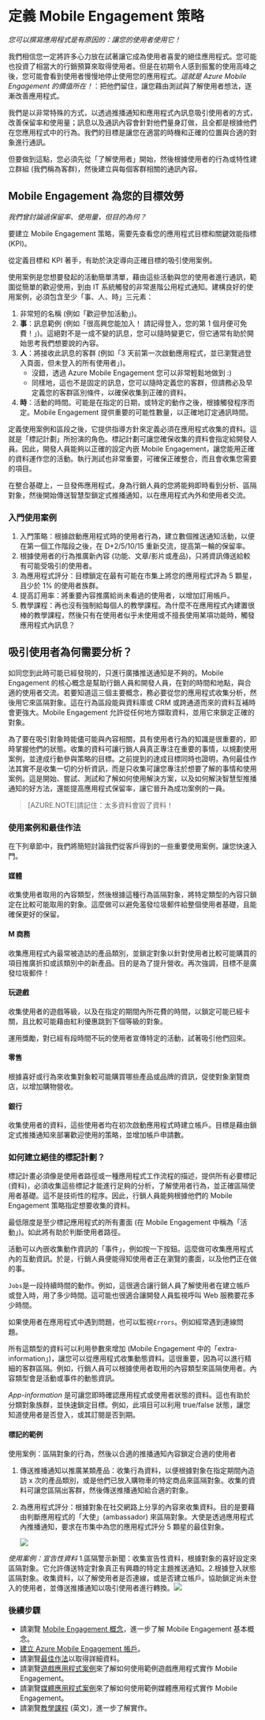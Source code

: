 <properties
	pageTitle="定義 Mobile Engagement 策略 | Microsoft Azure"
	description="了解如何利用分析和推播通知，開始使用及最佳化 Mobile Engagement。"
	services="mobile-engagement"
	documentationCenter="Mobile"
	authors="piyushjo"
	manager="dwrede"
	editor="" />

<tags
	ms.service="mobile-engagement"
	ms.workload="mobile"
	ms.tgt_pltfrm="na"
	ms.devlang="na"
	ms.topic="get-started-article"
	ms.date="08/10/2015"
	ms.author="piyushjo" />

# 定義 Mobile Engagement 策略

*您可以撰寫應用程式是有原因的：讓您的使用者使用它！*

我們相信您一定將許多心力放在試著讓它成為使用者喜愛的絕佳應用程式。您可能也投資了相當大的行銷預算來取得使用者。但是在初期令人感到振奮的使用高峰之後，您可能會看到使用者慢慢地停止使用您的應用程式。*這就是 Azure Mobile Engagement 的價值所在！*：把他們留住，讓您藉由測試與了解使用者想法，逐漸改善應用程式。

我們是以非常特殊的方式，以透過推播通知和應用程式內訊息吸引使用者的方式，改善保留率和使用量；訊息以及通訊內容會針對他們量身訂做，且全都是根據他們在您應用程式中的行為。我們的目標是讓您在適當的時機和正確的位置與合適的對象進行通訊。

但要做到這點，您必須先從「了解使用者」開始，然後根據使用者的行為或特性建立群組 (我們稱為客群)，然後建立與每個客群相關的通訊內容。

## Mobile Engagement 為您的目標效勞

*我們曾討論過保留率、使用量，但目的為何？*

要建立 Mobile Engagement 策略，需要先查看您的應用程式目標和關鍵效能指標 (KPI)。

從定義目標和 KPI 著手，有助於決定導向正確目標的吸引使用案例。

使用案例是您想要發起的活動簡單清單，藉由這些活動與您的使用者進行通訊，範圍從簡單的歡迎使用，到由 IT 系統觸發的非常進階公用程式通知。建構良好的使用案例，必須包含至少「事、人、時」三元素：

1. 非常短的名稱 (例如「歡迎參加活動」)。
2. **事**：訊息範例 (例如「很高興您能加入！ 請記得登入，您的第 1 個月便可免費！」)。這絕對不是一成不變的訊息，您可以隨時變更它，但它通常有助於開始思考我們想要說的內容。
3. **人**：將接收此訊息的客群 (例如「3 天前第一次啟動應用程式，並已瀏覽過登入頁面，但未登入的所有使用者」)。
	- 沒錯，透過 Azure Mobile Engagement 您可以非常輕鬆地做到 :)
	- 同樣地，這也不是固定的訊息，您可以隨時定義您的客群，但請務必及早定義您的客群區別條件，以確保收集到正確的資料。
4. **時**：活動的時間。可能是在指定的日期，或特定的動作之後，根據觸發程序而定。Mobile Engagement 提供重要的可能性數量，以正確地訂定通訊時間。

定義使用案例和區段之後，它提供指導方針來定義必須在應用程式收集的資料。這就是「標記計劃」所扮演的角色。標記計劃可讓您確保收集的資料會指定給開發人員。因此，開發人員能夠以正確的設定內嵌 Mobile Engagement，讓您能用正確的資料運作您的活動。執行測試也非常重要，可確保正確整合，而且會收集您需要的項目。

在整合基礎上，一旦發佈應用程式，身為行銷人員的您將能夠即時看到分析、區隔對象，然後開始傳送智慧型鎖定式推播通知，以在應用程式內外和使用者交流。

### 入門使用案例
1. 入門策略：根據啟動應用程式時的使用者行為，建立數個推送通知活動，以便在第一個工作階段之後，在 D+2/5/10/15 重新交流，提高第一輪的保留率。
2. 根據使用者的行為推廣新內容 (功能、文章/影片或產品)，只將資訊傳送給較有可能受吸引的使用者。
3. 為應用程式評分：目標鎖定在最有可能在市集上將您的應用程式評為 5 顆星，且少於 1% 的使用者族群。
4. 提高訂用率：將重要內容推廣給尚未看過的使用者，以增加訂用帳戶。
5. 教學課程：再也沒有強制給每個人的教學課程。為什麼不在應用程式內建置很棒的教學課程，然後只有在使用者似乎未使用或不擅長使用某項功能時，觸發應用程式內訊息？

## 吸引使用者為何需要分析？

如同您到此時可能已經發現的，只進行廣播推送通知是不夠的。Mobile Engagement 的核心概念是幫助行銷人員和開發人員，在對的時間和地點，與合適的使用者交流。若要知道這三個主要概念，務必要從您的應用程式收集分析，然後用它來區隔對象。這在行為區段能與資料庫或 CRM 或跨通道而來的資料互補時會更強大。Mobile Engagement 允許從任何地方擷取資料，並用它來鎖定正確的對象。

為了要在吸引對象時能儘可能與內容相關，具有使用者行為的知識是很重要的，即時掌握他們的狀態。收集的資料可讓行銷人員真正專注在重要的事情，以規劃使用案例，並達成行動參與策略的目標。之前提到的達成目標同時也證明，為何最佳作法其實不是收集一切的分析資訊，而是只收集可讓您專注於想要了解的事情和使用案例。這是開始、嘗試、測試和了解如何使用解決方案，以及如何解決智慧型推播通知的好方法，還能提高應用程式保留率，讓它晉升為成功案例的一員。

>[AZURE.NOTE]請記住：太多資料會毀了資料！

### 使用案例和最佳作法

在下列章節中，我們將簡短討論我們從客戶得到的一些重要使用案例，讓您快速入門。

#### 媒體

收集使用者取用的內容類型，然後根據這種行為區隔對象，將特定類型的內容只鎖定在比較可能取用的對象。這麼做可以避免濫發垃圾郵件給整個使用者基礎，且能確保更好的保留。

#### M 商務

收集應用程式內最常被造訪的產品類別，並鎖定對象以針對使用者比較可能購買的項目推廣折扣或該類別中的新產品。目的是為了提升營收。再次強調，目標不是廣發垃圾郵件！

#### 玩遊戲

收集使用者的遊戲等級，以及在指定的期間內所花費的時間，以鎖定可能已經卡關，且比較可能藉由紅利優惠跳到下個等級的對象。

運用獎勵，對已經有段時間不玩的使用者宣傳特定的活動，試著吸引他們回來。

#### 零售

根據喜好或行為來收集對象較可能購買哪些產品或品牌的資訊，促使對象瀏覽商店，以增加購物營收。

#### 銀行

收集使用者的資料，這些使用者均在初次啟動應用程式時建立帳戶。目標是藉由鎖定式推播通知來部署歡迎使用的策略，並增加帳戶申請數。

### 如何建立絕佳的標記計劃？

標記計畫必須像是使用者路徑或一種應用程式工作流程的描述，提供所有必要標記 (資料)，必須收集這些標記才能進行足夠的分析，了解使用者行為，並正確區隔使用者基礎。這不是技術性的程序。因此，行鎖人員能夠根據他們的 Mobile Engagement 策略指定想要收集的資料。

最低限度是至少標記應用程式的所有畫面 (在 Mobile Engagement 中稱為「活動」)。如此將有助於判斷使用者路徑。

活動可以內嵌收集動作資訊的「事件」，例如按一下按鈕。這麼做可收集應用程式內的互動資訊。於是，行銷人員便能得知使用者正在瀏覽的畫面，以及他們正在做的事。

`Jobs`是一段持續時間的動作。例如，這很適合讓行銷人員了解使用者在建立帳戶或登入時，用了多少時間。這可能也很適合讓開發人員監視呼叫 Web 服務要花多少時間。

如果使用者在應用程式中遇到問題，也可以監視`Errors`。例如經常遇到連線問題。

所有這類型的資料可以利用參數來增加 (Mobile Engagement 中的「extra-information」)，讓您可以從應用程式收集動態資料。這很重要，因為可以進行精細的客群區隔。例如，行銷人員可以根據使用者取用的內容類型來區隔使用者。內容類型會是活動或事件的動態資訊。

*App-information* 是可讓您即時確認應用程式或使用者狀態的資料。這也有助於分類對象族群，並快速鎖定目標。例如，此項目可以利用 true/false 狀態，讓您知道使用者是否登入，或其訂閱是否到期。

#### 標記的範例

使用案例：區隔對象的行為，然後以合適的推播通知內容鎖定合適的使用者

1.	傳送推播通知以推廣某類產品：收集行為資料，以便根據對象在指定期間內造訪 x 次的產品類別，或是他們已放入購物車的特定商品來區隔對象。收集的資料可讓您區隔出客群，然後傳送推播通知給合適的對象。
2.	為應用程式評分：根據對象在社交網路上分享的內容來收集資料。目的是要藉由判斷應用程式的「大使」(ambassador) 來區隔對象。大使是透過應用程式內推播通知，要求在市集中為您的應用程式評分 5 顆星的最佳對象。

	![][1]

*使用案例：宣告性資料* 1.區隔警示新聞：收集宣告性資料，根據對象的喜好設定來區隔對象。它允許傳送特定對象真正有興趣的特定主題推送通知。2.根據登入狀態區隔對象。收集資料，以了解使用者是否連線，或是否建立帳戶。協助鎖定尚未登入的使用者，並傳送推播通知以吸引使用者進行轉換。![][2]

### 後續步驟

- 請瀏覽 [Mobile Engagement 概念]，進一步了解 Mobile Engagement 基本概念。
- [建立 Azure Mobile Engagement 帳戶](mobile-engagement-create-account.md)。
- 請瀏覽[最佳作法](mobile-engagement-getting-started-best-practices.md)以取得詳細資料。
- 請瀏覽[遊戲應用程式案例](mobile-engagement-gaming-scenario.md)來了解如何使用範例遊戲應用程式實作 Mobile Engagement。 
- 請瀏覽[媒體應用程式案例](mobile-engagement-media-scenario.md)來了解如何使用範例媒體應用程式實作 Mobile Engagement。 
- 請瀏覽[教學課程] (英文)，進一步了解實作。

<!-- Images. -->
[1]: ./media/mobile-engagement-define-your-mobile-engagement-strategy/use-case1.png
[2]: ./media/mobile-engagement-define-your-mobile-engagement-strategy/use-case2.png

<!-- URLs. -->
[Mobile Engagement 概念]: http://azure.microsoft.com/documentation/articles/mobile-engagement-concepts/
[教學課程]: http://azure.microsoft.com/documentation/articles/mobile-engagement-ios-get-started/

<!---HONumber=AcomDC_1210_2015-->